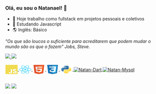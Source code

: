 ### Olá, eu sou o Natanael! 👋

- 🔭 Hoje trabalho como fullstack em projetos pessoais e coletivos
- 🌱 Estudando Javascript
- 🌎 Inglês: Básico

<p><i>"Os que são loucos o suficiente para acreditarem que podem mudar o mundo são os que o fazem" Jobs, Steve.</i></p>

 <div>
  <a href="https://github.com/NatanaelBraga-dev">
  <img height="180em" src="https://github-readme-stats.vercel.app/api?username=NatanaelBraga-dev&show_icons=true&theme=one_dark_pro&include_all_commits=true&count_private=true"/>
  <img height="180em" src="https://github-readme-stats.vercel.app/api/top-langs/?username=NatanaelBraga-dev&layout=compact&langs_count=16&theme=one_dark_pro"/>
</div>
    
<div style="display: inline_block"><br>
  <img align="center" alt="Natan-Js" height="30" width="40" src="https://raw.githubusercontent.com/devicons/devicon/master/icons/javascript/javascript-plain.svg">
  <img align="center" alt="Natan-React" height="30" width="40" src="https://raw.githubusercontent.com/devicons/devicon/master/icons/react/react-original.svg">
  <img align="center" alt="Natan-HTML" height="30" width="40" src="https://raw.githubusercontent.com/devicons/devicon/master/icons/html5/html5-original.svg">
  <img align="center" alt="Natan-CSS" height="30" width="40" src="https://raw.githubusercontent.com/devicons/devicon/master/icons/css3/css3-original.svg">
  <img align="center" alt="Natan-Python" height="30" width="40" src="https://raw.githubusercontent.com/devicons/devicon/master/icons/python/python-original.svg">
  <img align="center" alt="Natan-Dart" height="30" width="40" src="https://cdn.jsdelivr.net/gh/devicons/devicon@latest/icons/dart/dart-original.svg">
  <img align="center" alt="Natan-Mysql" height="30" width="40" src="https://cdn.jsdelivr.net/gh/devicons/devicon@latest/icons/mysql/mysql-original.svg">
</div>

##

<div>
  <a href="https://instagram.com/natanaelbraga7" target="_blank"><img src="https://img.shields.io/badge/-Instagram-%23E4405F?style=for-the-badge&logo=instagram&logoColor=white" target="_blank"></a>
  <a href="https://www.linkedin.com/in/natanael-braga-2149092b6/" target="_blank"><img src="https://img.shields.io/badge/-LinkedIn-%230077B5?style=for-the-badge&logo=linkedin&logoColor=white" target="_blank"></a> 
</div>


